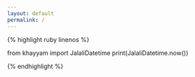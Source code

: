 ```yaml
---
layout: default
permalink: /
---
```



{% highlight ruby linenos %}

from khayyam import JalaliDatetime
print(JalaliDatetime.now())

{% endhighlight %}